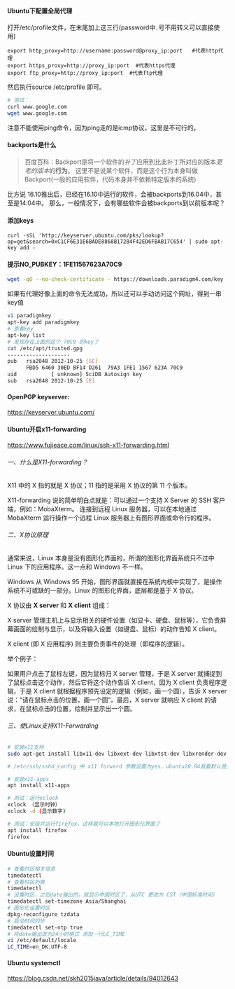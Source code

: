 #### Ubuntu下配置全局代理

打开/etc/profile文件，在末尾加上这三行(password中`.`号不用转义可以直接使用)

```
export http_proxy=http://username:password@proxy_ip:port   #代表http代理
export https_proxy=http://proxy_ip:port  #代表https代理
export ftp_proxy=http://proxy_ip:port  #代表ftp代理
```

然后执行source /etc/profile 即可。

```bash
# 测试：
curl www.google.com
wget www.google.com
```

注意不能使用ping命令，因为ping走的是icmp协议，这里是不可行的。



#### backports是什么

> 百度百科：Backport是将一个软件的*补丁*应用到比此补丁所对应的版本*更老的版本*的**行为**。
> 这里不是说某个软件，而是这个行为本身叫做Backport(一般的应用软件，代码本身并不依赖特定版本的系统)

比方说 16.10推出后，已经在16.10中运行的软件，会被backports到16.04中，甚至是14.04中。
那么，一般情况下，会有哪些软件会被backports到以前版本呢？



#### 添加keys

```
curl -sSL 'http://keyserver.ubuntu.com/pks/lookup?op=get&search=0xC1CF6E31E6BADE8868B172B4F42ED6FBAB17C654' | sudo apt-key add -
```



#### 提示NO_PUBKEY：1FE11567623A70C9

```bash
wget -qO --no-check-certificate - https://downloads.paradigm4.com/key | sudo apt-key add -
```

如果有代理好像上面的命令无法成功，所以还可以手动访问这个网址，得到一串key值

```bash
vi paradigmkey
apt-key add paradigmkey
# 查看key
apt-key list
# 发现存在上面的这个 70C9 的key了
cat /etc/apt/trusted.gpg
--------------------
pub   rsa2048 2012-10-25 [SC]
      FBD5 6460 30ED BF14 D261  79A3 1FE1 1567 623A 70C9
uid           [ unknown] SciDB Autosign key
sub   rsa2048 2012-10-25 [E]
```



#### OpenPGP keyserver:

https://keyserver.ubuntu.com/



#### Ubuntu开启x11-forwarding

https://www.fujieace.com/linux/ssh-x11-forwarding.html



###### 一、什么是X11-forwarding？

X11 中的 X 指的就是 X 协议；11 指的是采用 X 协议的第 11 个版本。

X11-forwarding 说的简单明白点就是：可以通过一个支持 X Server 的 SSH 客户端，例如：MobaXterm。 连接到远程 Linux 服务器，可以在本地通过 MobaXterm 运行操作一个远程 Linux 服务器上有图形界面或命令行的程序。



###### 二、X协议原理

通常来说，Linux 本身是没有图形化界面的，所谓的图形化界面系统只不过中 Linux 下的应用程序。这一点和 Windows 不一样。

Windows 从 Windows 95 开始，图形界面就直接在系统内核中实现了，是操作系统不可或缺的一部分。Linux 的图形化界面，底层都是基于 X 协议。

X 协议由 **X server** 和 **X client** 组成：

X server 管理主机上与显示相关的硬件设置（如显卡、硬盘、鼠标等），它负责屏幕画面的绘制与显示，以及将输入设置（如键盘、鼠标）的动作告知 X client。

X client (即 X 应用程序) 则主要负责事件的处理（即程序的逻辑）。

举个例子：

如果用户点击了鼠标左键，因为鼠标归 X server 管理，于是 X server 就捕捉到了鼠标点击这个动作，然后它将这个动作告诉 X client，因为 X client 负责程序逻辑，于是 X client 就根据程序预先设定的逻辑（例如，画一个圆），告诉 X server 说：“请在鼠标点击的位置，画一个圆”。最后，X server 就响应 X client 的请求，在鼠标点击的位置，绘制并显示出一个圆。



###### 三、使Linux支持X11-Forwarding

```bash
# 安装x11支持 
sudo apt-get install libx11-dev libxext-dev libxtst-dev libxrender-dev libxmu-dev libxmuu-dev

# /etc/ssh/sshd_config 中 x11 forward 参数设置为yes，ubuntu20.04我看默认是开启了的

# 安装x11-apps
apt install x11-apps

# 测试：运行xclock
xclock （显示时钟）
xclock -d (显示数字)

# 测试：安装并运行firefox，这样就可以本地打开图形化界面了
apt install firefox
firefox
```



#### Ubuntu设置时间

```bash
# 查看时区相关信息
timedatectl
# 查看时区列表
timedatectl 
# 设置时区，之后date输出的，就显示中国时区了，从UTC 更改为 CST（中国标准时间）
timedatectl set-timezone Asia/Shanghai
# 图形化设置时区
dpkg-reconfigure tzdata
# 启动时间同步
timedatectl set-ntp true
# 将date输出改为24小时格式 添加一行LC_TIME
vi /etc/default/locale
LC_TIME=en_DK.UTF-8
```



#### Ubuntu systemctl

https://blog.csdn.net/skh2015java/article/details/94012643
